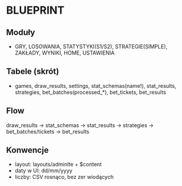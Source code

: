 # BLUEPRINT

## Moduły
- GRY, LOSOWANIA, STATYSTYKI(S1/S2), STRATEGIE(SIMPLE), ZAKŁADY, WYNIKI, HOME, USTAWIENIA

## Tabele (skrót)
- games, draw_results, settings, stat_schemas(name!), stat_results, strategies,
  bet_batches(processed_*), bet_tickets, bet_results

## Flow
draw_results → stat_schemas → stat_results → strategies → bet_batches/tickets → bet_results

## Konwencje
- layout: layouts/adminlte + $content
- daty w UI: dd/mm/yyyy
- liczby: CSV rosnąco, bez zer wiodących